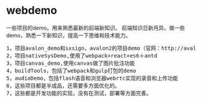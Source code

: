 # webdemo
一些项目的demo。用来熟悉最新的前端新知识。
前端知识日新月异。做一些demo，熟悉一下新知识，提高一下思维和技术能力。

<pre>
1，项目avalon_demo和sxsign，avalon2的项目demo（官网：http://avalonjs.coding.me）
2，项目nativeSysDemo,使用了webpack+react+es6＋antd
3，项目canvas_demo,使用canvas做了图片批注功能
4，buildTools，包括了webpack和gulp打包的demo
5，audioDemo，包括flash语音和浏览器webrtc实现的录音和上传功能
6，这些项目都是半成品，还需要多方面优化的。
7，这些都是开发功能的实现，没有在测试，部署等方面完善。
</pre>
